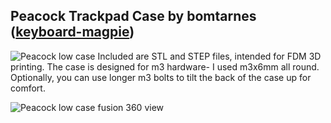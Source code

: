 ## Peacock Trackpad Case by bomtarnes ([keyboard-magpie](https://github.com/keyboard-magpie/))

![Peacock low case](https://imgur.com/0mE4lLrh.jpg)
Included are STL and STEP files, intended for FDM 3D printing.
The case is designed for m3 hardware- I used m3x6mm all round.
Optionally, you can use longer m3 bolts to tilt the back of the case up for comfort.

![Peacock low case fusion 360 view](https://imgur.com/ODhpnVRh.jpg)